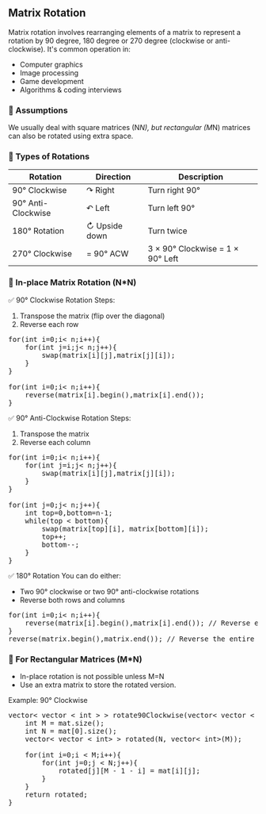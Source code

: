 ## Matrix Rotation

Matrix rotation involves rearranging elements of a matrix to represent a rotation by 90 degree, 180 degree or 270 degree (clockwise or anti-clockwise). It's common operation in:
- Computer graphics
- Image processing
- Game development
- Algorithms & coding interviews

### 📌 Assumptions
We usually deal with square matrices (N*N), but rectangular (M*N) matrices can also be rotated using extra space.

### 🔁 Types of Rotations

| Rotation | Direction | Description |
| ----------- | ------- | --------- |
| 90° Clockwise	| ↷ Right | Turn right 90° |
| 90° Anti-Clockwise	| ↶ Left	| Turn left 90° |
| 180° Rotation	| ↻ Upside down	| Turn twice |
| 270° Clockwise |	= 90° ACW |	3 × 90° Clockwise = 1 × 90° Left |

### 🔧 In-place Matrix Rotation (N*N)
✅ 90° Clockwise Rotation
Steps:
1. Transpose the matrix (flip over the diagonal)
2. Reverse each row

<pre>
for(int i=0;i< n;i++){
    for(int j=i;j< n;j++){
        swap(matrix[i][j],matrix[j][i]);
    }
}

for(int i=0;i< n;i++){
    reverse(matrix[i].begin(),matrix[i].end());
} </pre>

✅ 90° Anti-Clockwise Rotation
Steps:
1. Transpose the matrix
2. Reverse each column

<pre>
for(int i=0;i< n;i++){
    for(int j=i;j< n;j++){
        swap(matrix[i][j],matrix[j][i]);
    }
}

for(int j=0;j< n;j++){
    int top=0,bottom=n-1;
    while(top < bottom){
        swap(matrix[top][i], matrix[bottom][i]);
        top++;
        bottom--;
    }
}
</pre>

✅ 180° Rotation
You can do either:
- Two 90° clockwise or two 90° anti-clockwise rotations
- Reverse both rows and columns
<pre>
for(int i=0;i< n;i++){
    reverse(matrix[i].begin(),matrix[i].end()); // Reverse each 
}
reverse(matrix.begin(),matrix.end()); // Reverse the entire matrix
</pre>

### 🔁 For Rectangular Matrices (M*N)
- In-place rotation is not possible unless M=N
- Use an extra matrix to store the rotated version.

Example: 90° Clockwise
<pre>
vector< vector < int > > rotate90Clockwise(vector< vector < int> >& mat){
    int M = mat.size();
    int N = mat[0].size();
    vector< vector < int> > rotated(N, vector< int>(M));

    for(int i=0;i < M;i++){
        for(int j=0;j < N;j++){
            rotated[j][M - 1 - i] = mat[i][j];
        }
    }
    return rotated;
}
</pre>
